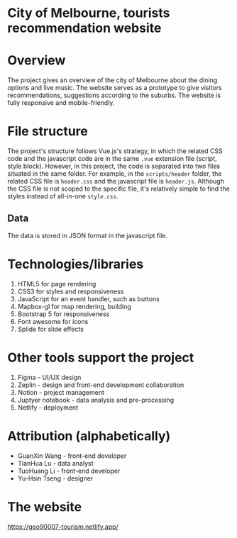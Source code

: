 # City of Melbourne, tourists recommendation website
# Overview
The project gives an overview of the city of Melbourne about the dining options and live music.
The website serves as a prototype to give visitors recommendations, suggestions according to the suburbs.
The website is fully responsive and mobile-friendly.

# File structure
The project's structure follows Vue.js's strategy, in which the related CSS code and the javascript code are in the same `.vue` extension file (script, style block).
However, in this project, the code is separated into two files situated in the same folder. For example, in the `scripts/header` folder, the related CSS file is `header.css` and the javascript file is `header.js`. Although the CSS file is not scoped to the specific file, it's relatively simple to find the styles instead of all-in-one `style.css`.  

## Data
The data is stored in JSON format in the javascript file.

# Technologies/libraries
1. HTML5 for page rendering
2. CSS3 for styles and responsiveness
3. JavaScript for an event handler, such as buttons
4. Mapbox-gl for map rendering, building
5. Bootstrap 5 for responsiveness
6. Font awesome for icons
7. Splide for slide effects

# Other tools support the project
1. Figma - UI/UX design
2. Zeplin - design and front-end development collaboration
3. Notion - project management
4. Juptyer notebook - data analysis and pre-processing
5. Netlify - deployment

# Attribution (alphabetically)
- GuanXin Wang - front-end developer
- TianHua Lu - data analyst
- TuoHuang Li - front-end developer
- Yu-Hsin Tseng - designer

# The website
https://geo90007-tourism.netlify.app/
